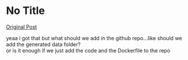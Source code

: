 # No Title

[Original Post](https://discourse.onlinedegree.iitm.ac.in/t/164277/555)

<p>yeaa i got that but what should we add in the github repo…like should we add the generated data folder?<br>
or is it enough if we just add the code and the Dockerfile to the repo</p>